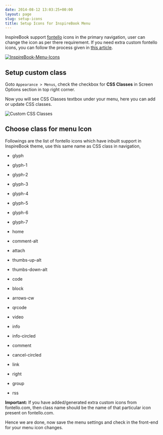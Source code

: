 ```yaml
---
date: 2014-08-12 13:03:25+00:00
layout: page
slug: setup-icons
title: Setup Icons for InspireBook Menu
---
```


InspireBook support [fontello](http://fontello.com/) icons in the primary navigation, user can change the icon as per there requirement. If you need extra custom fontello icons, you can follow the process given in [this article](https://rtcamp.com/rtpanel/docs/developer/use-fontello-fonts-rtpanel/).

[![InspireBook-Menu-Icons](https://rtcamp.com/wp-content/uploads/2014/02/InspireBook-Menu-Icons.png)](https://rtcamp.com/wp-content/uploads/2014/02/InspireBook-Menu-Icons.png)


## Setup custom class


Goto `Appearance > Menus`, check the checkbox for **CSS Classes** in Screen Options section in top right corner.

Now you will see CSS Classes textbox under your menu, here you can add or update CSS classes.

![Custom CSS Classes](https://rtcamp.com/wp-content/uploads/2014/02/Custom-CSS-Classes.png)


## Choose class for menu Icon


Followings are the list of fontello icons which have inbuilt support in InspireBook theme, use this same name as CSS class in navigation,









	
  * glyph

	
  * glyph-1

	
  * glyph-2

	
  * glyph-3

	
  * glyph-4

	
  * glyph-5

	
  * glyph-6

	
  * glyph-7











	
  * home

	
  * comment-alt

	
  * attach

	
  * thumbs-up-alt

	
  * thumbs-down-alt

	
  * code

	
  * block

	
  * arrows-cw

	
  * qrcode











	
  * video

	
  * info

	
  * info-circled

	
  * comment

	
  * cancel-circled

	
  * link

	
  * right

	
  * group

	
  * rss








**Important:** If you have added/generated extra custom icons from fontello.com, then class name should be the name of that particular icon present on fontello.com.

Hence we are done, now save the menu settings and check in the front-end for your menu icon changes.
